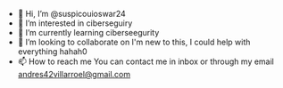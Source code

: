 - 👋 Hi, I’m @suspicouioswar24
- 👀 I’m interested in ciberseguiry 
- 🌱 I’m currently learning ciberseegurity 
- 💞️ I’m looking to collaborate on I'm new to this, I could help with everything hahah0
- 📫 How to reach me You can contact me in inbox or through my email andres42villarroel@gmail.com

<!---
suspicouioswar24/suspicouioswar24 is a ✨ special ✨ repository because its `README.md` (this file) appears on your GitHub profile.
You can click the Preview link to take a look at your changes.
--->
